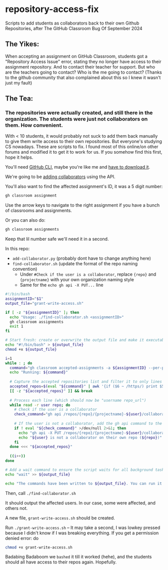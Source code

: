 # repository-access-fix
Scripts to add students as collaborators back to their own Github Repositories, after The GitHub Classroom Bug Of September 2024

## The Yikes:

When accepting an assignment on GitHub Classroom, students got a "Repository Access Issue" error, stating they no longer have access to their assignment repository. And to contact their teacher for support. But who are the teachers going to contact? Who is the me going to contact? (Thanks to the github community that also complained about this so I knew it wasn't just my fault)

## The Tea: 
### The repositories were actually created, and still there in the organization. The students were just not collaborators on them. How convenient.

With < 10 students, it would probably not suck to add them back manually to give them write access to their own repositories. But everyone's studying CS nowadays. These are scripts to fix. I found most of this online/on other forums and modified it to get it to work for us. If you somehow find this first, hope it helps.

You'll need [GitHub CLI](https://docs.github.com/en/education/manage-coursework-with-github-classroom/teach-with-github-classroom/using-github-classroom-with-github-cli), maybe you're like me and [have to download it](https://github.com/cli/cli#installation).

We're going to be [adding collaborators](https://docs.github.com/en/rest/collaborators/collaborators?apiVersion=2022-11-28#add-a-repository-collaborator) using the API.

You'll also want to find the affected assignment's ID, it was a 5 digit number:
```bash
gh classroom assignment
```
Use the arrow keys to navigate to the right assignment if you have a bunch of classrooms and assignments.

Or you can also do:
```bash
gh classroom assignments
```
Keep that lil number safe we'll need it in a second.

In this repo:
- ```add-collaborator.py``` (probably dont have to change anything here)
- ```find-collaborator.sh``` (update the format of the repo naming convention)
    - Under ```#Check if the user is a collaborator```, replace ```{repo}``` and ```{projectname}``` with your own organization naming style
    - Same for the ```echo gh api -X PUT...``` line
```bash
#!/bin/bash
assignmentID="$1"
output_file="grant-write-access.sh"

if [ -z "${assignmentID}" ]; then
  echo "Usage: ./find-collaborator.sh <assignmentID>"
  gh classroom assignments
  exit 1
fi

# Start fresh: create or overwrite the output file and make it executable
echo "#!/bin/bash" > ${output_file}
chmod +x ${output_file}

i=1
while : ; do
  command="gh classroom accepted-assignments -a ${assignmentID} --per-page 30 --page $i"
  echo "Running: ${command}"
  
  # Capture the accepted repositories list and filter it to only lines with repository URLs
  accepted_repos=$(eval "${command}" | awk '{if ($6 ~ /https/) print $5, $6}')
  [[ -z "${accepted_repos}" ]] && break
  
  # Process each line (which should now be "username repo_url")
  while read -r user repo; do
    # Check if the user is a collaborator
    check_command="gh api /repos/{repo}/{projectname}-${user}/collaborators/${user}"
    
    # If the user is not a collaborator, add the gh api command to the output file
    if ! eval "${check_command}" >/dev/null 2>&1; then
      echo "gh api -X PUT /repos/{repo}/{projectname}-${user}/collaborators/${user} &" >> ${output_file}
      echo "${user} is not a collaborator on their own repo (${repo})"
    fi
  done <<< "${accepted_repos}"
  
  ((i++))
done

# Add a wait command to ensure the script waits for all background tasks to finish
echo "wait" >> ${output_file}

echo "The commands have been written to ${output_file}. You can run it to grant write access."
```

Then, call
```./find-collaborator.sh```

It should output the affected users. In our case, some were affected, and others not.

A new file, ```grant-write-access.sh``` should be created. 

Run ```./grant-write-access.sh``` – It may take a second, I was lowkey pressed because I didn't know if I was breaking everything. If you get a permission denied error: do 
```bash
chmod +x grant-write-access.sh
```

Badabing Badaboom we ```bashed``` it till it worked (hehe), and the students should all have access to their repos again. Hopefully.
